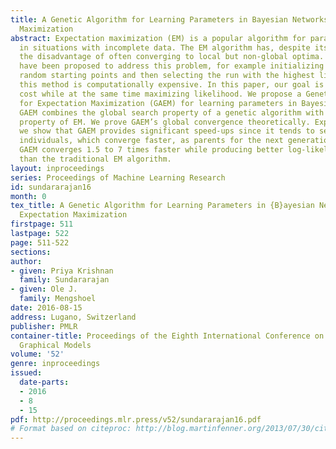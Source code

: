 ```yaml
---
title: A Genetic Algorithm for Learning Parameters in Bayesian Networks using Expectation
  Maximization
abstract: Expectation maximization (EM) is a popular algorithm for parameter estimation
  in situations with incomplete data. The EM algorithm has, despite its popularity,
  the disadvantage of often converging to local but non-global optima. Several techniques
  have been proposed to address this problem, for example initializing EM from multiple
  random starting points and then selecting the run with the highest likelihood. Unfortunately,
  this method is computationally expensive. In this paper, our goal is to reduce computational
  cost while at the same time maximizing likelihood. We propose a Genetic Algorithm
  for Expectation Maximization (GAEM) for learning parameters in Bayesian networks.
  GAEM combines the global search property of a genetic algorithm with the local search
  property of EM. We prove GAEM’s global convergence theoretically. Experimentally,
  we show that GAEM provides significant speed-ups since it tends to select more fit
  individuals, which converge faster, as parents for the next generation. Specifically,
  GAEM converges 1.5 to 7 times faster while producing better log-likelihood scores
  than the traditional EM algorithm.
layout: inproceedings
series: Proceedings of Machine Learning Research
id: sundararajan16
month: 0
tex_title: A Genetic Algorithm for Learning Parameters in {B}ayesian Networks using
  Expectation Maximization
firstpage: 511
lastpage: 522
page: 511-522
sections: 
author:
- given: Priya Krishnan
  family: Sundararajan
- given: Ole J.
  family: Mengshoel
date: 2016-08-15
address: Lugano, Switzerland
publisher: PMLR
container-title: Proceedings of the Eighth International Conference on Probabilistic
  Graphical Models
volume: '52'
genre: inproceedings
issued:
  date-parts:
  - 2016
  - 8
  - 15
pdf: http://proceedings.mlr.press/v52/sundararajan16.pdf
# Format based on citeproc: http://blog.martinfenner.org/2013/07/30/citeproc-yaml-for-bibliographies/
---
```

